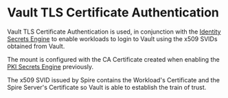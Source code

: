 # Vault TLS Certificate Authentication

Vault TLS Certificate Authentication is used, in conjunction with the [Identity Secrets Engine](vault-identity.md) to
enable workloads to login to Vault using the x509 SVIDs obtained from Vault.

The mount is configured with the CA Certificate created when enabling the [PKI Secrets Engine](vault-pki-secrets.md)
previously.

The x509 SVID issued by Spire contains the Workload's Certificate and the Spire Server's Certificate so Vault is able to
establish the train of trust.
